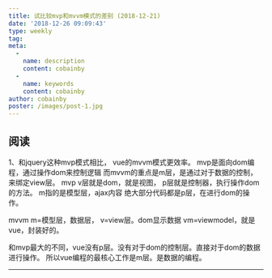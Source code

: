 ```yaml
---
title: 试比较mvp和mvvm模式的差别 (2018-12-21)
date: '2018-12-26 09:09:43'
type: weekly
tag:
meta:
  -
    name: description
    content: cobainby
  -
    name: keywords
    content: cobainby
author: cobainby
poster: /images/post-1.jpg
---
```

## 阅读

1、和jquery这种mvp模式相比，
vue的mvvm模式更效率。
mvp是面向dom编程，通过操作dom来控制逻辑
而mvvm的重点是m层，是通过对于数据的控制，来绑定view层。
mvp
v层就是dom，就是视图，
p层就是控制器，执行操作dom的方法。
m指的是模型层，ajax内容
绝大部分代码都是p层，在进行dom的操作。

mvvm
m=模型层，数据层，
v=view层。dom显示数据
vm=viewmodel，就是vue，封装好的。

和mvp最大的不同，vue没有p层。没有对于dom的控制层。直接对于dom的数据进行操作。
所以vue编程的最核心工作是m层。是数据的编程。

---
